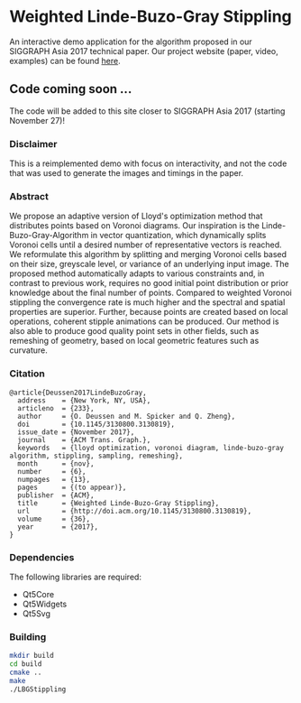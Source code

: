 # Weighted Linde-Buzo-Gray Stippling

An interactive demo application for the algorithm proposed in our SIGGRAPH Asia 2017 technical paper.
Our project website (paper, video, examples) can be found [here](http://graphics.uni-konstanz.de/publikationen/Deussen2017LindeBuzoGray/index.html).

## Code coming soon ...
The code will be added to this site closer to SIGGRAPH Asia 2017 (starting November 27)!

### Disclaimer
This is a reimplemented demo with focus on interactivity, and not the code that was used to generate the images and timings in the paper.


### Abstract
We propose an adaptive version of Lloyd's optimization method that distributes points based on Voronoi diagrams. Our inspiration is the Linde-Buzo-Gray-Algorithm in vector quantization, which dynamically splits Voronoi cells until a desired number of representative vectors is reached. We reformulate this algorithm by splitting and merging Voronoi cells based on their size, greyscale level, or variance of an underlying input image. The proposed method automatically adapts to various constraints and, in contrast to previous work, requires no good initial point distribution or prior knowledge about the final number of points. Compared to weighted Voronoi stippling the convergence rate is much higher and the spectral and spatial properties are superior. Further, because points are created based on local operations, coherent stipple animations can be produced. Our method is also able to produce good quality point sets in other fields, such as remeshing of geometry, based on local geometric features such as curvature.

### Citation
```
@article{Deussen2017LindeBuzoGray,
  address    = {New York, NY, USA},
  articleno  = {233},
  author     = {O. Deussen and M. Spicker and Q. Zheng},
  doi        = {10.1145/3130800.3130819},
  issue_date = {November 2017},
  journal    = {ACM Trans. Graph.},
  keywords   = {lloyd optimization, voronoi diagram, linde-buzo-gray algorithm, stippling, sampling, remeshing},
  month      = {nov},
  number     = {6},
  numpages   = {13},
  pages      = {(to appear)},
  publisher  = {ACM},
  title      = {Weighted Linde-Buzo-Gray Stippling},
  url        = {http://doi.acm.org/10.1145/3130800.3130819},
  volume     = {36},
  year       = {2017},
}
```

### Dependencies
The following libraries are required:
* Qt5Core
* Qt5Widgets
* Qt5Svg

### Building
```bash
mkdir build
cd build
cmake ..
make
./LBGStippling
```